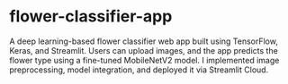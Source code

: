 # flower-classifier-app
A deep learning-based flower classifier web app built using TensorFlow, Keras, and Streamlit. Users can upload images, and the app predicts the flower type using a fine-tuned MobileNetV2 model. I implemented image preprocessing, model integration, and deployed it via Streamlit Cloud.
